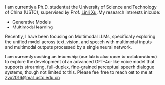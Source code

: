 I am currently a Ph.D. student at the University of Science and Technology of China (USTC), supervised by Prof. [Linli Xu](http://staff.ustc.edu.cn/~linlixu). My research interests inlcude:
- Generative Models
- Multimodal learning

Recently, I have been focusing on Multimodal LLMs, specifically exploring the unified model across text, vision, and speech with multimodal
inputs and multimodal outputs processed by a single neural network. 

I am currently seeking an internship (our lab is also open to collaborations) to explore the development of an advanced GPT-4o-like voice model that supports streaming, full-duplex, fine-grained perceptual speech dialogue systems, though not limited to this. Please feel free to reach out to me at zyx2016@mail.ustc.edu.cn

